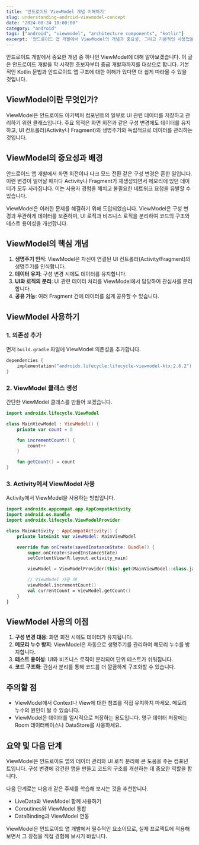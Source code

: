 ```yaml
---
title: '안드로이드 ViewModel 개념 이해하기'
slug: understanding-android-viewmodel-concept
date: "2024-08-24 10:00:00"
category: "android"
tags: ["android", "viewmodel", "architecture components", "kotlin"]
excerpt: '안드로이드 앱 개발에서 ViewModel의 개념과 중요성, 그리고 기본적인 사용법을 알아봅니다.'
---
```


안드로이드 개발에서 중요한 개념 중 하나인 ViewModel에 대해 알아보겠습니다. 이 글은 안드로이드 개발을 막 시작한 초보자부터 중급 개발자까지를 대상으로 합니다. 기본적인 Kotlin 문법과 안드로이드 앱 구조에 대한 이해가 있다면 더 쉽게 따라올 수 있을 것입니다.

## ViewModel이란 무엇인가?

ViewModel은 안드로이드 아키텍처 컴포넌트의 일부로 UI 관련 데이터를 저장하고 관리하기 위한 클래스입니다. 주요 목적은 화면 회전과 같은 구성 변경에도 데이터를 유지하고, UI 컨트롤러(Activity나 Fragment)의 생명주기와 독립적으로 데이터를 관리하는 것입니다.

## ViewModel의 중요성과 배경

안드로이드 앱 개발에서 화면 회전이나 다크 모드 전환 같은 구성 변경은 흔한 일입니다. 이런 변경이 일어날 때마다 Activity나 Fragment가 재생성되면서 메모리에 있던 데이터가 모두 사라집니다. 이는 사용자 경험을 해치고 불필요한 네트워크 요청을 유발할 수 있습니다.

ViewModel은 이러한 문제를 해결하기 위해 도입되었습니다. ViewModel은 구성 변경과 무관하게 데이터를 보존하며, UI 로직과 비즈니스 로직을 분리하여 코드의 구조와 테스트 용이성을 개선합니다.

## ViewModel의 핵심 개념

1. **생명주기 인식**: ViewModel은 자신이 연결된 UI 컨트롤러(Activity/Fragment)의 생명주기를 인식합니다.
2. **데이터 유지**: 구성 변경 시에도 데이터를 유지합니다.
3. **UI와 로직의 분리**: UI 관련 데이터 처리를 ViewModel에서 담당하여 관심사를 분리합니다.
4. **공유 가능**: 여러 Fragment 간에 데이터를 쉽게 공유할 수 있습니다.

## ViewModel 사용하기

### 1. 의존성 추가

먼저 `build.gradle` 파일에 ViewModel 의존성을 추가합니다.

```kotlin
dependencies {
    implementation("androidx.lifecycle:lifecycle-viewmodel-ktx:2.6.2")
}
```

### 2. ViewModel 클래스 생성

간단한 ViewModel 클래스를 만들어 보겠습니다.

```kotlin
import androidx.lifecycle.ViewModel

class MainViewModel : ViewModel() {
    private var count = 0

    fun incrementCount() {
        count++
    }

    fun getCount() = count
}
```

### 3. Activity에서 ViewModel 사용

Activity에서 ViewModel을 사용하는 방법입니다.

```kotlin
import androidx.appcompat.app.AppCompatActivity
import android.os.Bundle
import androidx.lifecycle.ViewModelProvider

class MainActivity : AppCompatActivity() {
    private lateinit var viewModel: MainViewModel

    override fun onCreate(savedInstanceState: Bundle?) {
        super.onCreate(savedInstanceState)
        setContentView(R.layout.activity_main)

        viewModel = ViewModelProvider(this).get(MainViewModel::class.java)

        // ViewModel 사용 예
        viewModel.incrementCount()
        val currentCount = viewModel.getCount()
    }
}
```

## ViewModel 사용의 이점

1. **구성 변경 대응**: 화면 회전 시에도 데이터가 유지됩니다.
2. **메모리 누수 방지**: ViewModel은 자동으로 생명주기를 관리하여 메모리 누수를 방지합니다.
3. **테스트 용이성**: UI와 비즈니스 로직이 분리되어 단위 테스트가 쉬워집니다.
4. **코드 구조화**: 관심사 분리를 통해 코드를 더 깔끔하게 구조화할 수 있습니다.

## 주의할 점

- ViewModel에서 Context나 View에 대한 참조를 직접 유지하지 마세요. 메모리 누수의 원인이 될 수 있습니다.
- ViewModel은 데이터를 일시적으로 저장하는 용도입니다. 영구 데이터 저장에는 Room 데이터베이스나 DataStore를 사용하세요.

## 요약 및 다음 단계

ViewModel은 안드로이드 앱의 데이터 관리와 UI 로직 분리에 큰 도움을 주는 컴포넌트입니다. 구성 변경에 강건한 앱을 만들고 코드의 구조를 개선하는 데 중요한 역할을 합니다.

다음 단계로는 다음과 같은 주제를 학습해 보시는 것을 추천합니다.
- LiveData와 ViewModel 함께 사용하기
- Coroutines와 ViewModel 통합
- DataBinding과 ViewModel 연동

ViewModel은 안드로이드 앱 개발에서 필수적인 요소이므로, 실제 프로젝트에 적용해 보면서 그 장점을 직접 경험해 보시기 바랍니다.
